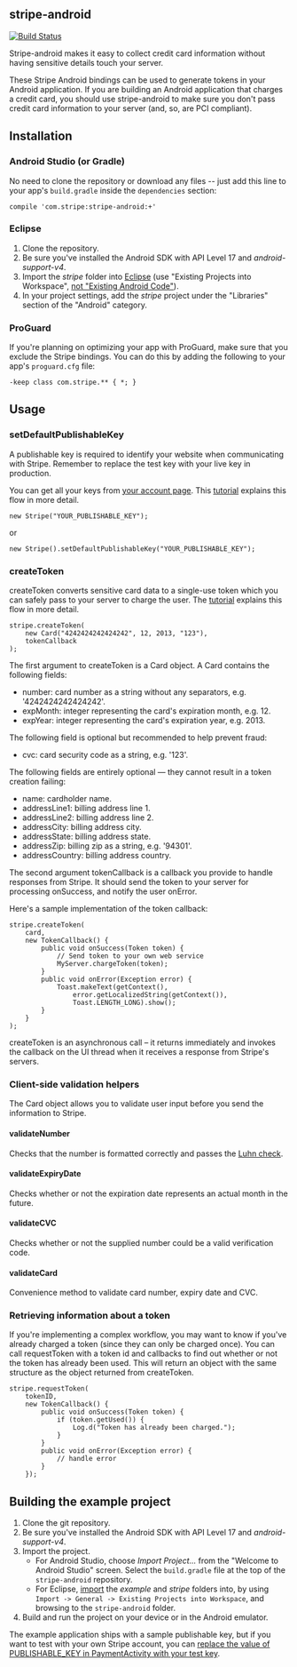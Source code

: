 ## stripe-android

[![Build Status](https://api.travis-ci.org/stripe/stripe-android.svg?branch=master)](https://travis-ci.org/stripe/stripe-android)

Stripe-android makes it easy to collect credit card information without having sensitive details touch your server.

These Stripe Android bindings can be used to generate tokens in your Android application. If you are building an Android application that charges a credit card, you should use stripe-android to make sure you don't pass credit card information to your server (and, so, are PCI compliant).

## Installation

### Android Studio (or Gradle)

No need to clone the repository or download any files -- just add this line to your app's `build.gradle` inside the `dependencies` section:

    compile 'com.stripe:stripe-android:+'

### Eclipse

1. Clone the repository.
2. Be sure you've installed the Android SDK with API Level 17 and _android-support-v4_.
3. Import the _stripe_ folder into [Eclipse](http://help.eclipse.org/juno/topic/org.eclipse.platform.doc.user/tasks/tasks-importproject.htm) (use "Existing Projects into Workspace", [not "Existing Android Code"](https://github.com/stripe/stripe-android/issues/7)).
4. In your project settings, add the _stripe_ project under the "Libraries" section of the "Android" category.

### ProGuard

If you're planning on optimizing your app with ProGuard, make sure that you exclude the Stripe bindings. You can do this by adding the following to your app's `proguard.cfg` file:

    -keep class com.stripe.** { *; }

## Usage

### setDefaultPublishableKey

A publishable key is required to identify your website when communicating with Stripe. Remember to replace the test key with your live key in production.

You can get all your keys from [your account page](https://manage.stripe.com/#account/apikeys).
This [tutorial](https://stripe.com/docs/tutorials/forms) explains this flow in more detail.

    new Stripe("YOUR_PUBLISHABLE_KEY");

or

    new Stripe().setDefaultPublishableKey("YOUR_PUBLISHABLE_KEY");

### createToken

createToken converts sensitive card data to a single-use token which you can safely pass to your server to charge the user. The [tutorial](https://stripe.com/docs/tutorials/forms) explains this flow in more detail.

    stripe.createToken(
        new Card("4242424242424242", 12, 2013, "123"),
        tokenCallback
    );

The first argument to createToken is a Card object. A Card contains the following fields:

+ number: card number as a string without any separators, e.g. '4242424242424242'.
+ expMonth: integer representing the card's expiration month, e.g. 12.
+ expYear: integer representing the card's expiration year, e.g. 2013.

The following field is optional but recommended to help prevent fraud:

+ cvc: card security code as a string, e.g. '123'.

The following fields are entirely optional — they cannot result in a token creation failing:

+ name: cardholder name.
+ addressLine1: billing address line 1.
+ addressLine2: billing address line 2.
+ addressCity: billing address city.
+ addressState: billing address state.
+ addressZip: billing zip as a string, e.g. '94301'.
+ addressCountry: billing address country.

The second argument tokenCallback is a callback you provide to handle responses from Stripe.
It should send the token to your server for processing onSuccess, and notify the user onError.

Here's a sample implementation of the token callback:

    stripe.createToken(
        card,
        new TokenCallback() {
            public void onSuccess(Token token) {
                // Send token to your own web service
                MyServer.chargeToken(token);
            }
            public void onError(Exception error) {
                Toast.makeText(getContext(),
                    error.getLocalizedString(getContext()),
                    Toast.LENGTH_LONG).show();
            }
        }
    );

createToken is an asynchronous call – it returns immediately and invokes the callback on the UI thread when it receives a response from Stripe's servers.

### Client-side validation helpers

The Card object allows you to validate user input before you send the information to Stripe.

#### validateNumber

Checks that the number is formatted correctly and passes the [Luhn check](http://en.wikipedia.org/wiki/Luhn_algorithm).

#### validateExpiryDate

Checks whether or not the expiration date represents an actual month in the future.

#### validateCVC

Checks whether or not the supplied number could be a valid verification code.

#### validateCard

Convenience method to validate card number, expiry date and CVC.

### Retrieving information about a token

If you're implementing a complex workflow, you may want to know if you've already charged a token (since they can only be charged once). You can call requestToken with a token id and callbacks to find out whether or not the token has already been used. This will return an object with the same structure as the object returned from createToken.

    stripe.requestToken(
        tokenID,
        new TokenCallback() {
            public void onSuccess(Token token) {
                if (token.getUsed()) {
                    Log.d("Token has already been charged.");
                }
            }
            public void onError(Exception error) {
                // handle error
            }
        });

## Building the example project

1. Clone the git repository.
2. Be sure you've installed the Android SDK with API Level 17 and _android-support-v4_.
3. Import the project.
    * For Android Studio, choose _Import Project..._ from the "Welcome to Android Studio" screen. Select the `build.gradle` file at the top of the `stripe-android` repository.
    * For Eclipse, [import](http://help.eclipse.org/juno/topic/org.eclipse.platform.doc.user/tasks/tasks-importproject.htm) the _example_ and _stripe_ folders into, by using `Import -> General -> Existing Projects into Workspace`, and browsing to the `stripe-android` folder.
4. Build and run the project on your device or in the Android emulator.

The example application ships with a sample publishable key, but if you want to test with your own Stripe account, you can [replace the value of PUBLISHABLE_KEY in PaymentActivity with your test key](https://github.com/stripe/stripe-android/blob/master/example/src/main/java/com/stripe/example/activity/PaymentActivity.java#L25).
